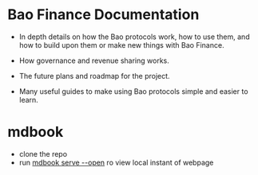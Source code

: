 # Bao Finance Documentation

- In depth details on how the Bao protocols work, how to use them, and how to build upon them or make new things with Bao Finance.

- How governance and revenue sharing works.

- The future plans and roadmap for the project.

- Many useful guides to make using Bao protocols simple and easier to learn.

# mdbook

- clone the repo
- run [mdbook serve --open](https://rust-lang.github.io/mdBook/guide/creating.html) ro view local instant of webpage
